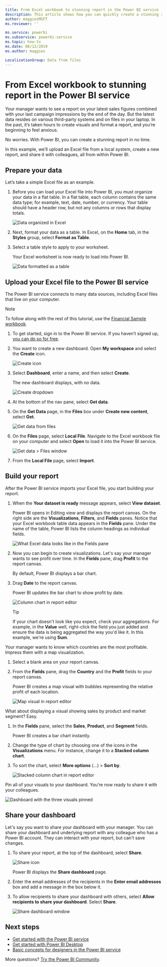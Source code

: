 ```yaml
---
title: From Excel workbook to stunning report in the Power BI service
description: This article shows how you can quickly create a stunning report from an Excel workbook.
author: maggiesMSFT
ms.reviewer: ''

ms.service: powerbi
ms.subservice: powerbi-service
ms.topic: how-to
ms.date: 08/12/2019
ms.author: maggies

LocalizationGroup: Data from files
---
```

# From Excel workbook to stunning report in the Power BI service
Your manager wants to see a report on your latest sales figures combined with your last campaign impressions by the end of the day. But the latest data resides on various third-party systems and on files in your laptop. In the past, it’s taken hours to create visuals and format a report, and you’re beginning to feel anxious.

No worries. With Power BI, you can create a stunning report in no time.

In this example, we’ll upload an Excel file from a local system, create a new report, and share it with colleagues, all from within Power BI.

## Prepare your data
Let’s take a simple Excel file as an example. 

1. Before you can load your Excel file into Power BI, you must organize your data in a flat table. In a flat table, each column contains the same data type; for example, text, date, number, or currency. Your table should have a header row, but not any columns or rows that display totals.

   ![Data organized in Excel](media/service-from-excel-to-stunning-report/pbi_excel_file.png)

2. Next, format your data as a table. In Excel, on the **Home** tab, in the **Styles** group, select **Format as Table**. 

3. Select a table style to apply to your worksheet. 

   Your Excel worksheet is now ready to load into Power BI.

   ![Data formatted as a table](media/service-from-excel-to-stunning-report/pbi_excel_table.png)

## Upload your Excel file to the Power BI service
The Power BI service connects to many data sources, including Excel files that live on your computer. 

 > [!NOTE] 
 > To follow along with the rest of this tutorial, use the [Financial Sample workbook](../create-reports/sample-financial-download.md).

1. To get started, sign in to the Power BI service. If you haven’t signed up, [you can do so for free](https://powerbi.com).

2. You want to create a new dashboard. Open **My workspace** and select the **Create** icon.

   ![Create icon](media/service-from-excel-to-stunning-report/power-bi-new-dash.png)

3. Select **Dashboard**, enter a name, and then select **Create**. 

   The new dashboard displays, with no data.

   ![Create dropdown](media/service-from-excel-to-stunning-report/power-bi-create-dash.png)

4. At the bottom of the nav pane, select **Get data**. 

5. On the **Get Data** page, in the **Files** box under **Create new content**, select **Get**.

   ![Get data from files](media/service-from-excel-to-stunning-report/pbi_get_files.png)

6. On the **Files** page, select **Local File**. Navigate to the Excel workbook file on your computer and select **Open** to load it into the Power BI service. 

   ![Get data > Files window](media/service-from-excel-to-stunning-report/pbi_local_file.png)

7. From the **Local File** page, select **Import**.


## Build your report
After the Power BI service imports your Excel file, you start building your report. 

1. When the **Your dataset is ready** message appears, select **View dataset**.  

   Power BI opens in Editing view and displays the report canvas. On the right side are the **Visualizations**, **Filters**, and **Fields** panes. Notice that your Excel workbook table data appears in the **Fields** pane. Under the name of the table, Power BI lists the column headings as individual fields.

   ![What Excel data looks like in the Fields pane](media/service-from-excel-to-stunning-report/pbi_report_fields.png)

2. Now you can begin to create visualizations. Let's say your manager wants to see profit over time. In the **Fields** pane, drag **Profit** to the report canvas. 

   By default, Power BI displays a bar chart. 

3. Drag **Date** to the report canvas. 

   Power BI updates the bar chart to show profit by date.

   ![Column chart in report editor](media/service-from-excel-to-stunning-report/pbi_report_pin-new.png)

   > [!TIP]
   > If your chart doesn't look like you expect, check your aggregations. For example, in the **Value** well, right-click the field you just added and ensure the data is being aggregated the way you'd like it. In this example, we're using **Sum**.
   > 

Your manager wants to know which countries are the most profitable. Impress them with a map visualization. 

1. Select a blank area on your report canvas. 

2. From the **Fields** pane, drag the **Country** and the **Profit** fields to your report canvas.

   Power BI creates a map visual with bubbles representing the relative profit of each location.

   ![Map visual in report editor](media/service-from-excel-to-stunning-report/pbi_report_map-new.png)

What about displaying a visual showing sales by product and market segment? Easy. 

1. In the **Fields** pane, select the **Sales**, **Product**, and **Segment** fields. 
   
   Power BI creates a bar chart instantly. 

2. Change the type of chart by choosing one of the icons in the **Visualizations** menu. For instance, change it to a **Stacked column chart**. 

3. To sort the chart, select **More options** (...) > **Sort by**.

   ![Stacked column chart in report editor](media/service-from-excel-to-stunning-report/pbi_barchart-new.png)

Pin all of your visuals to your dashboard. You’re now ready to share it with your colleagues.

   ![Dashboard with the three visuals pinned](media/service-from-excel-to-stunning-report/pbi_report.png)

## Share your dashboard
Let's say you want to share your dashboard with your manager. You can share your dashboard and underlying report with any colleague who has a Power BI account. They can interact with your report, but can't save changes.

1. To share your report, at the top of the dashboard, select **Share**.

   ![Share icon](media/service-from-excel-to-stunning-report/power-bi-share.png)

   Power BI displays the **Share dashboard** page. 

2. Enter the email addresses of the recipients in the **Enter email addresses** box and add a message in the box below it. 

3. To allow recipients to share your dashboard with others, select **Allow recipients to share your dashboard**. Select **Share**.

   ![Share dashboard window](media/service-from-excel-to-stunning-report/power-bi-share-dash-new.png)

## Next steps

* [Get started with the Power BI service](../fundamentals/service-get-started.md)
* [Get started with Power BI Desktop](../fundamentals/desktop-getting-started.md)
* [Basic concepts for designers in the Power BI service](../fundamentals/service-basic-concepts.md)

More questions? [Try the Power BI Community](https://community.powerbi.com/).
